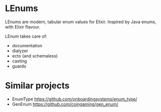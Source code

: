 # LEnums

LEnums are modern, tabular enum values for Elixir. Inspired by Java enums, with Elixir flavour.

LEnum takes care of:

- documentation
- dialyzer
- ecto (and schemaless)
- casting
- guards


# Similar projects


- EnumType https://github.com/onboardingsystems/enum_type/
- GenEnum https://github.com/coingaming/gen_enum/

